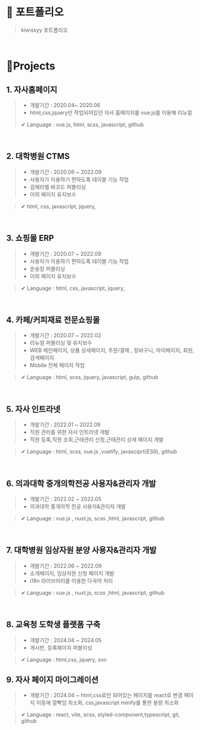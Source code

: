 # 🎹 포트폴리오

> kiwissyy 포트폴리오

<br />


# 📝Projects

## 1. 자사홈페이지

>
> - 개발기간 : 2020.04~ 2020.06
> - html,css,jquery만 작업되어있던 자사 홈페이지를 vue.js를 이용해 리뉴얼
>
> ✔ Language : vue.js, html, scss, javascript, github
>

<br />

## 2. 대학병원 CTMS
>
> - 개발기간 : 2020.06 ~ 2022.09
> - 사용자가 이용하기 편하도록 테이블 기능 작업
> - 검체라벨 바코드 퍼블리싱
> - 이외 페이지 유지보수

> ✔ html, css, javascript, jquery, 

<br />

## 3. 쇼핑몰 ERP
>
> - 개발기간 : 2020.07 ~ 2022.09
> - 사용자가 이용하기 편하도록 테이블 기능 작업
> - 운송장 퍼블리싱
> - 이외 페이지 유지보수

> ✔ Language : html, css, javascript, jquery, 

<br />

## 4. 카페/커피재료 전문쇼핑몰
>
> - 개발기간 : 2020.07 ~ 2022.02
> - 리뉴얼 퍼블리싱 및 유지보수
> - WEB 메인페이지, 상품 상세페이지, 주문/결제 , 장바구니, 마이페이지, 회원, 검색페이지
> - Mobile 전체 페이지 작업

> ✔ Language : html, scss, jquery, javascript, gulp, github
>

<br />

## 5. 자사 인트라넷
>
> - 개발기간 : 2022.01 ~ 2022.09
> - 직원 관리를 위한 자사 인트라넷 개발
> - 직원 등록,직원 조회,근태관리 신청,근태관리 상세 페이지 개발

> ✔ Language : html, scss, vue.js ,vuetify, javasciprt(ES6), github

<br />

## 6. 의과대학 중개의학전공 사용자&관리자 개발
>
> - 개발기간 : 2022.02 ~ 2022.05
> - 의과대학 중개의학 전공 사용자&관리자 개발

> ✔ Language :  vue.js , nuxt.js, scss ,html, javascript, github

<br />

## 7. 대학병원 임상자원 분양 사용자&관리자 개발
>
> - 개발기간 : 2022.06 ~ 2022.09
> - 소개페이지, 임상자원 신청 페이지 개발
> - i18n 라이브러리를 이용한 다국어 처리

> ✔ Language :  vue.js , nuxt.js, scss ,html, javascript, github

<br />

## 8. 교육청 도학생 플랫폼 구축
>
> - 개발기간 : 2024.04 ~ 2024.05
> - 게시판, 등록페이지 퍼블리싱

> ✔ Language :  html,css, jquery, svn

## 9. 자사 페이지 마이그레이션
>
> - 개발기간 : 2024.04 ~
> html,css로만 되어있는 페이지를 react로 변경
> 페이지 이동에 깜빡임 최소화, css,javascript minify를 통한 용량 최소화

> ✔ Language :  react, vite, scss, styled-component,typescript, git, github



